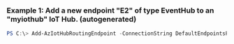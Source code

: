### Example 1: Add a new endpoint "E2" of type EventHub to an "myiothub" IoT Hub. (autogenerated)
```powershell
PS C:\> Add-AzIotHubRoutingEndpoint -ConnectionString DefaultEndpointsProtocol=https;AccountName=mystorage1;AccountKey=*;EndpointSuffix=core.windows.net -EndpointName E2 -EndpointResourceGroup resourcegroup1 -EndpointSubscriptionId 00000000-0000-0000-0000-000000000000 -EndpointType EventHub -Name myiothub -ResourceGroupName myresourcegroup
```

